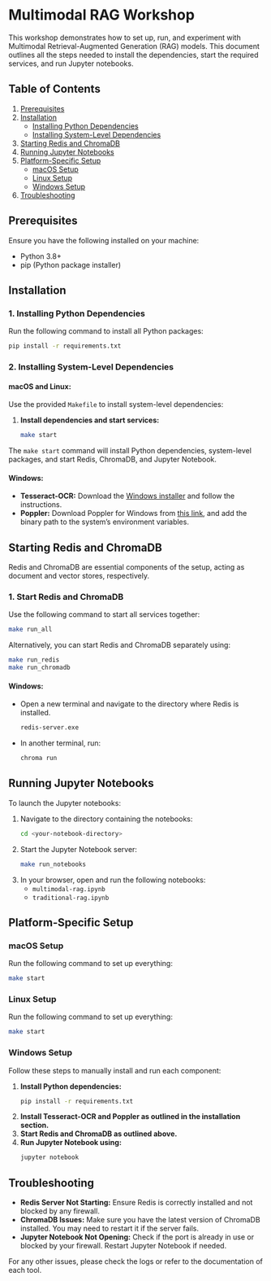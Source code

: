 
# **Multimodal RAG Workshop**

This workshop demonstrates how to set up, run, and experiment with Multimodal Retrieval-Augmented Generation (RAG) models. This document outlines all the steps needed to install the dependencies, start the required services, and run Jupyter notebooks.

## **Table of Contents**
1. [Prerequisites](#prerequisites)
2. [Installation](#installation)
    - [Installing Python Dependencies](#installing-python-dependencies)
    - [Installing System-Level Dependencies](#installing-system-level-dependencies)
3. [Starting Redis and ChromaDB](#starting-redis-and-chromadb)
4. [Running Jupyter Notebooks](#running-jupyter-notebooks)
5. [Platform-Specific Setup](#platform-specific-setup)
    - [macOS Setup](#macos-setup)
    - [Linux Setup](#linux-setup)
    - [Windows Setup](#windows-setup)
6. [Troubleshooting](#troubleshooting)

## **Prerequisites**

Ensure you have the following installed on your machine:

- Python 3.8+
- pip (Python package installer)

## **Installation**

### **1. Installing Python Dependencies**

Run the following command to install all Python packages:

```bash
pip install -r requirements.txt
```

### **2. Installing System-Level Dependencies**

#### **macOS and Linux:**

Use the provided `Makefile` to install system-level dependencies:

1. **Install dependencies and start services:**
   ```bash
   make start
   ```

The `make start` command will install Python dependencies, system-level packages, and start Redis, ChromaDB, and Jupyter Notebook.

#### **Windows:**
- **Tesseract-OCR:** Download the [Windows installer](https://github.com/tesseract-ocr/tesseract/releases) and follow the instructions.
- **Poppler:** Download Poppler for Windows from [this link](http://blog.alivate.com.au/poppler-windows/), and add the binary path to the system’s environment variables.

## **Starting Redis and ChromaDB**

Redis and ChromaDB are essential components of the setup, acting as document and vector stores, respectively.

### **1. Start Redis and ChromaDB**

Use the following command to start all services together:

```bash
make run_all
```

Alternatively, you can start Redis and ChromaDB separately using:

```bash
make run_redis
make run_chromadb
```

#### **Windows:**
- Open a new terminal and navigate to the directory where Redis is installed.
  ```bash
  redis-server.exe
  ```
- In another terminal, run:
  ```bash
  chroma run
  ```

## **Running Jupyter Notebooks**

To launch the Jupyter notebooks:

1. Navigate to the directory containing the notebooks:
   ```bash
   cd <your-notebook-directory>
   ```
2. Start the Jupyter Notebook server:
   ```bash
   make run_notebooks
   ```
3. In your browser, open and run the following notebooks:
   - `multimodal-rag.ipynb`
   - `traditional-rag.ipynb`

## **Platform-Specific Setup**

### **macOS Setup**

Run the following command to set up everything:

```bash
make start
```

### **Linux Setup**

Run the following command to set up everything:

```bash
make start
```

### **Windows Setup**

Follow these steps to manually install and run each component:

1. **Install Python dependencies:**
   ```bash
   pip install -r requirements.txt
   ```
2. **Install Tesseract-OCR and Poppler as outlined in the installation section.**
3. **Start Redis and ChromaDB as outlined above.**
4. **Run Jupyter Notebook using:**
   ```bash
   jupyter notebook
   ```

## **Troubleshooting**

- **Redis Server Not Starting:** Ensure Redis is correctly installed and not blocked by any firewall.
- **ChromaDB Issues:** Make sure you have the latest version of ChromaDB installed. You may need to restart it if the server fails.
- **Jupyter Notebook Not Opening:** Check if the port is already in use or blocked by your firewall. Restart Jupyter Notebook if needed.

For any other issues, please check the logs or refer to the documentation of each tool.
